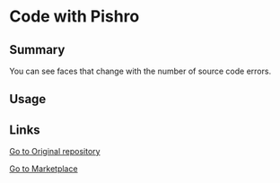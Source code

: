 # Code with Pishro

## Summary

You can see faces that change with the number of source code errors.

## Usage

## Links

[Go to Original repository](https://github.com/virejdasani/InYourFace)

[Go to Marketplace](https://marketplace.visualstudio.com/items?itemName=TTOOWA.in-your-face-incredible)
